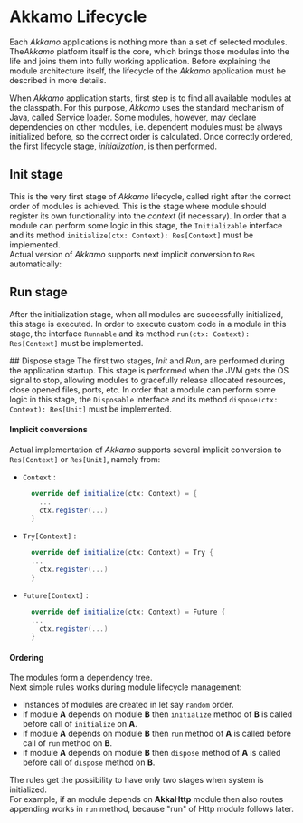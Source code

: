 # Akkamo Lifecycle

Each *Akkamo* applications is nothing more than a set of selected modules. The*Akkamo* platform itself is the core,
which brings those modules into the life and joins them into fully working application. Before explaining the module
architecture itself, the lifecycle of the *Akkamo* application must be described in more details.

When *Akkamo* application starts, first step is to find all available modules at the classpath. For this purpose,
*Akkamo* uses the standard mechanism of Java,
called [Service loader](https://docs.oracle.com/javase/8/docs/api/java/util/ServiceLoader.html).
Some modules, however, may declare dependencies on other modules, i.e. dependent modules must be always initialized
before, so the correct order is calculated. Once correctly ordered, the first lifecycle stage, *initialization*,
is then performed.

## Init stage
This is the very first stage of *Akkamo* lifecycle, called right after the correct order of modules is achieved.
This is the stage where module should register its own functionality into the *context* (if necessary). In order
that a module can perform some logic in this stage, the `Initializable` interface and its method
`initialize(ctx: Context): Res[Context]` must be implemented.<br/>
Actual version of *Akkamo* supports next implicit conversion to `Res` automatically:

## Run stage
After the initialization stage, when all modules are successfully initialized, this stage is executed. In order
to execute custom code in a module in this stage, the interface `Runnable` and its method `run(ctx: Context): Res[Context]`
must be implemented.

## Dispose stage
The first two stages, *Init* and *Run*, are performed during the application startup. This stage is performed when
the JVM gets the OS signal to stop, allowing modules to gracefully release allocated resources, close opened files,
ports, etc. In order that a module can perform some logic in this stage, the `Disposable` interface and its method
`dispose(ctx: Context): Res[Unit]` must be implemented.

#### Implicit conversions
Actual implementation of *Akkamo* supports several implicit conversion to ```Res[Context]``` or ```Res[Unit]```, namely from:
* `Context` :
  ```Scala
    override def initialize(ctx: Context) = {
      ...
      ctx.register(...)
    }

  ```

* `Try[Context]` :
  ```Scala
    override def initialize(ctx: Context) = Try {
    ...
      ctx.register(...)
    }

  ```
* `Future[Context]` :
  ```Scala
    override def initialize(ctx: Context) = Future {
    ...
      ctx.register(...)
    }

  ```
#### Ordering

The modules form a dependency tree.<br/>
Next simple rules works during module lifecycle management:

* Instances of modules are created in let say `random` order.
* if module __A__ depends on module __B__ then `initialize` method of __B__ is called before call of `initialize` on __A__.
* if module __A__ depends on module __B__ then `run` method of __A__ is called before call of `run` method on __B__.
* if module __A__ depends on module __B__ then `dispose` method of __A__ is called before call of `dispose` method on __B__.

The rules get the possibility to have only two stages when system is initialized.<br/>
For example, if an module depends on __AkkaHttp__ module then also routes appending
works in `run` method, because "run" of Http module follows later.